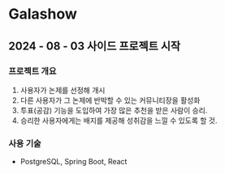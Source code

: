 # Galashow
## 2024 - 08 - 03 사이드 프로젝트 시작
### 프로젝트 개요
1. 사용자가 논제를 선정해 개시
2. 다른 사용자가 그 논제에 반박할 수 있는 커뮤니티장을 활성화
3. 투표(공감) 기능을 도입하여 가장 많은 추천을 받은 사람이 승리.
4. 승리한 사용자에게는 배지를 제공해 성취감을 느낄 수 있도록 할 것.

### 사용 기술
- PostgreSQL, Spring Boot, React
